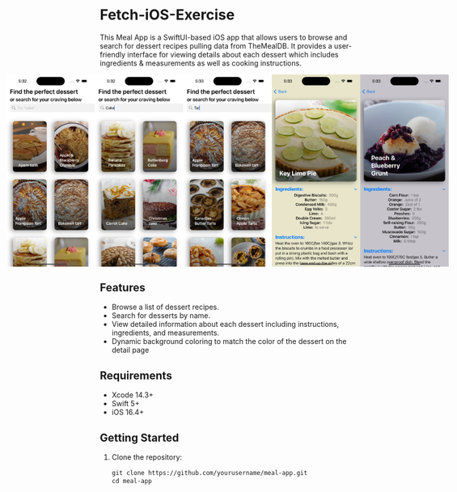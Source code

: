 # Fetch-iOS-Exercise

This Meal App is a SwiftUI-based iOS app that allows users to browse and search for dessert recipes pulling data from TheMealDB. It provides a user-friendly interface for viewing details about each dessert which includes ingredients & measurements as well as cooking instructions.


<div style="display: flex; flex-direction: row; justify-content: center; align-items: center;">
    <img src="Meal App Preview Media/mealapp3.png" alt="image" width="175" height="auto">
    <img src="Meal App Preview Media/mealapp4.png" alt="image" width="175" height="auto">
    <img src="Meal App Preview Media/mealapp5.png" alt="image" width="175" height="auto">
    <img src="Meal App Preview Media/mealapp1.png" alt="image" width="175" height="auto">
    <img src="Meal App Preview Media/mealapp2.png" alt="image" width="175" height="auto">
</div>

## Features

- Browse a list of dessert recipes.
- Search for desserts by name.
- View detailed information about each dessert including instructions, ingredients, and measurements.
- Dynamic background coloring to match the color of the dessert on the detail page

## Requirements

- Xcode 14.3+
- Swift 5+
- iOS 16.4+

## Getting Started

1. Clone the repository:

   ```shell
   git clone https://github.com/yourusername/meal-app.git
   cd meal-app
